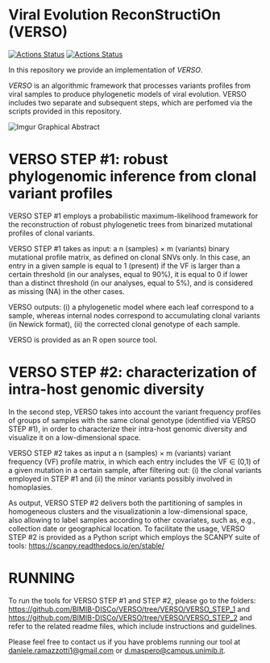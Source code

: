 Viral Evolution ReconStructiOn (VERSO)
================

[![Actions Status](https://github.com/BIMIB-DISCo/VERSO/workflows/check-master/badge.svg)](https://github.com/BIMIB-DISCo/VERSO/actions?query=workflow%3Acheck-master)
[![Actions Status](https://github.com/BIMIB-DISCo/VERSO/workflows/check-development/badge.svg)](https://github.com/BIMIB-DISCo/VERSO/actions?query=workflow%3Acheck-development)

In this repository we provide an implementation of *VERSO*. 

*VERSO* is an algorithmic framework that processes variants profiles from viral samples to produce phylogenetic models of viral evolution. VERSO includes two separate and subsequent steps, which are perfomed via the scripts provided in this repository. 

![Imgur Graphical Abstract](https://github.com/BIMIB-DISCo/VERSO/blob/VERSO/graphical_abstract.png) 

# VERSO STEP #1: robust phylogenomic inference from clonal variant profiles
VERSO STEP #1 employs a probabilistic maximum-likelihood framework for the reconstruction of robust phylogenetic trees from binarized mutational profiles of clonal variants. 

VERSO STEP #1 takes as input:  a n (samples) × m (variants) binary mutational profile matrix, as defined on clonal SNVs only.  In this case, an entry in a given sample is equal to 1 (present) if the VF is larger than a certain threshold (in our analyses, equal to 90%), it is equal to 0 if lower than a distinct threshold (in our analyses, equal to 5%), and is considered as missing (NA) in the other cases.

VERSO outputs: (i) a phylogenetic model where each leaf correspond to a sample, whereas internal nodes correspond to accumulating clonal variants (in Newick format), (ii) the corrected clonal genotype of each sample.

VERSO is provided as an R open source tool. 

# VERSO STEP #2: characterization of intra-host genomic diversity
In the second step, VERSO takes into account the variant frequency profiles of groups of samples with the same clonal genotype (identified via VERSO STEP #1), in order to characterize their intra-host genomic diversity and visualize it on a low-dimensional space. 

VERSO STEP #2 takes as input a n (samples) × m (variants) variant frequency (VF) profile matrix, in which each entry includes the VF ∈ (0,1) of a given mutation in a certain sample, after filtering out: (i) the clonal variants employed in STEP #1 and (ii) the minor variants possibly involved in homoplasies.

As output, VERSO STEP #2 delivers both the partitioning of samples in homogeneous clusters and the visualizationin a low-dimensional space, also allowing to label samples according to other covariates, such as, e.g., collection date or geographical location. To facilitate the usage, VERSO STEP #2 is provided as a Python script which employs the SCANPY suite of tools: https://scanpy.readthedocs.io/en/stable/

# RUNNING
To run the tools for VERSO STEP #1 and STEP #2, please go to the folders: https://github.com/BIMIB-DISCo/VERSO/tree/VERSO/VERSO_STEP_1 and  https://github.com/BIMIB-DISCo/VERSO/tree/VERSO/VERSO_STEP_2 and refer to the related readme files, which include instructions and guidelines. 

Please feel free to contact us if you have problems running our tool at daniele.ramazzotti1@gmail.com or d.maspero@campus.unimib.it. 
